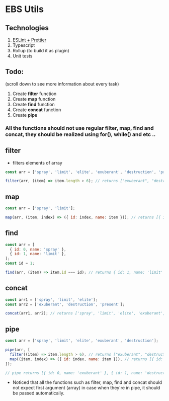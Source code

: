 # EBS Utils

## Technologies

1. [ESLint + Prettier](https://github.com/ebs-integrator/ebs-fe-intership-test-1)
2. Typescript
3. Rollup (to build it as plugin)
4. Unit tests

## Todo:

(scroll down to see more information about every task)

1. Create **filter** function
2. Create **map** function
3. Create **find** function
4. Create **concat** function
5. Create **pipe**

### All the functions should not use regular filter, map, find and concat, they should be realized using for(), while() and etc ..

## filter

- filters elements of array

```js
const arr = ['spray', 'limit', 'elite', 'exuberant', 'destruction', 'present'];

filter(arr, (item) => item.length > 6); // returns ["exuberant", "destruction", "present"]
```

## map

```js
const arr = ['spray', 'limit'];

map(arr, (item, index) => ({ id: index, name: item })); // returns [{ id: 0, name: 'spray' }, { id: 1, name: 'limit' }]
```

## find

```js
const arr = [
  { id: 0, name: 'spray' },
  { id: 1, name: 'limit' },
];
const id = 1;

find(arr, (item) => item.id === id); // returns { id: 1, name: 'limit' }
```

## concat

```js
const arr1 = ['spray', 'limit', 'elite'];
const arr2 = ['exuberant', 'destruction', 'present'];

concat(arr1, arr2); // returns ['spray', 'limit', 'elite', 'exuberant', 'destruction', 'present']
```

## pipe

```js
const arr = ['spray', 'limit', 'elite', 'exuberant', 'destruction'];

pipe(arr, [
  filter((item) => item.length > 6), // returns ["exuberant", "destruction"]
  map((item, index) => ({ id: index, name: item })), // returns [{ id: 0, name: 'exuberant' }, { id: 1, name: 'destruction' }]
]);

// pipe returns [{ id: 0, name: 'exuberant' }, { id: 1, name: 'destruction' }]
```

- Noticed that all the functions such as filter, map, find and concat should not expect first argument (array) in case when they're in pipe, it should be passed automatically.
